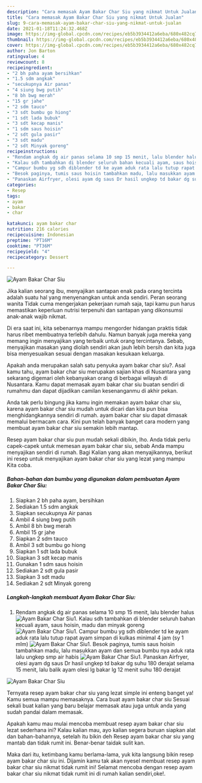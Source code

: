 ```yaml
---
description: "Cara memasak Ayam Bakar Char Siu yang nikmat Untuk Jualan"
title: "Cara memasak Ayam Bakar Char Siu yang nikmat Untuk Jualan"
slug: 9-cara-memasak-ayam-bakar-char-siu-yang-nikmat-untuk-jualan
date: 2021-01-18T11:24:32.468Z
image: https://img-global.cpcdn.com/recipes/eb5b3934412a6eba/680x482cq70/ayam-bakar-char-siu-foto-resep-utama.jpg
thumbnail: https://img-global.cpcdn.com/recipes/eb5b3934412a6eba/680x482cq70/ayam-bakar-char-siu-foto-resep-utama.jpg
cover: https://img-global.cpcdn.com/recipes/eb5b3934412a6eba/680x482cq70/ayam-bakar-char-siu-foto-resep-utama.jpg
author: Jon Barton
ratingvalue: 4
reviewcount: 8
recipeingredient:
- "2 bh paha ayam bersihkan"
- "1.5 sdm angkak"
- "secukupnya Air panas"
- "4 siung bwg putih"
- "8 bh bwg merah"
- "15 gr jahe"
- "2 sdm tauco"
- "3 sdt bumbu go hiong"
- "1 sdt lada bubuk"
- "3 sdt kecap manis"
- "1 sdm saus hoisin"
- "2 sdt gula pasir"
- "3 sdt madu"
- "2 sdt Minyak goreng"
recipeinstructions:
- "Rendam angkak dg air panas selama 10 smp 15 menit, lalu blender halus"
- "Kalau sdh tambahkan di blender seluruh bahan kecuali ayam, saus hoisin, madu dan minyak goreng"
- "Campur bumbu yg sdh diblender td ke ayam aduk rata lalu tutup rapat ayam simpan di kulkas minimal 4 jam (sy 1 mlm)"
- "Besok paginya, tumis saus hoisin tambahkan madu, lalu masukkan ayam dan semua bumbu nya aduk rata lalu ungkep smp air habis"
- "Panaskan Airfryer, olesi ayam dg saus Dr hasil ungkep td bakar dg suhu 180 derajat selama 15 menit, lalu balik ayam olesi lg bakar lg 12 menit suhu 180 derajat"
categories:
- Resep
tags:
- ayam
- bakar
- char

katakunci: ayam bakar char 
nutrition: 216 calories
recipecuisine: Indonesian
preptime: "PT16M"
cooktime: "PT36M"
recipeyield: "4"
recipecategory: Dessert

---
```



![Ayam Bakar Char Siu](https://img-global.cpcdn.com/recipes/eb5b3934412a6eba/680x482cq70/ayam-bakar-char-siu-foto-resep-utama.jpg)

Jika kalian seorang ibu, menyajikan santapan enak pada orang tercinta adalah suatu hal yang menyenangkan untuk anda sendiri. Peran seorang  wanita Tidak cuma mengerjakan pekerjaan rumah saja, tapi kamu pun harus memastikan keperluan nutrisi terpenuhi dan santapan yang dikonsumsi anak-anak wajib nikmat.

Di era  saat ini, kita sebenarnya mampu mengorder hidangan praktis tidak harus ribet membuatnya terlebih dahulu. Namun banyak juga mereka yang memang ingin menyajikan yang terbaik untuk orang tercintanya. Sebab, menyajikan masakan yang diolah sendiri akan jauh lebih bersih dan kita juga bisa menyesuaikan sesuai dengan masakan kesukaan keluarga. 



Apakah anda merupakan salah satu penyuka ayam bakar char siu?. Asal kamu tahu, ayam bakar char siu merupakan sajian khas di Nusantara yang sekarang digemari oleh kebanyakan orang di berbagai wilayah di Nusantara. Kamu dapat memasak ayam bakar char siu buatan sendiri di rumahmu dan dapat dijadikan camilan kesenanganmu di akhir pekan.

Anda tak perlu bingung jika kamu ingin memakan ayam bakar char siu, karena ayam bakar char siu mudah untuk dicari dan kita pun bisa menghidangkannya sendiri di rumah. ayam bakar char siu dapat dimasak memalui bermacam cara. Kini pun telah banyak banget cara modern yang membuat ayam bakar char siu semakin lebih mantap.

Resep ayam bakar char siu pun mudah sekali dibikin, lho. Anda tidak perlu capek-capek untuk memesan ayam bakar char siu, sebab Anda mampu menyajikan sendiri di rumah. Bagi Kalian yang akan menyajikannya, berikut ini resep untuk menyajikan ayam bakar char siu yang lezat yang mampu Kita coba.

<!--inarticleads1-->

##### Bahan-bahan dan bumbu yang digunakan dalam pembuatan Ayam Bakar Char Siu:

1. Siapkan 2 bh paha ayam, bersihkan
1. Sediakan 1.5 sdm angkak
1. Siapkan secukupnya Air panas
1. Ambil 4 siung bwg putih
1. Ambil 8 bh bwg merah
1. Ambil 15 gr jahe
1. Siapkan 2 sdm tauco
1. Ambil 3 sdt bumbu go hiong
1. Siapkan 1 sdt lada bubuk
1. Siapkan 3 sdt kecap manis
1. Gunakan 1 sdm saus hoisin
1. Sediakan 2 sdt gula pasir
1. Siapkan 3 sdt madu
1. Sediakan 2 sdt Minyak goreng




<!--inarticleads2-->

##### Langkah-langkah membuat Ayam Bakar Char Siu:

1. Rendam angkak dg air panas selama 10 smp 15 menit, lalu blender halus
<img src="//assets-global.cpcdn.com/assets/icons/button_play-2c75c40dde080a61004c1f40b05d8f140eaff45d7e9e6481dc71c63d2e7c4909.png" alt="Ayam Bakar Char Siu">1. Kalau sdh tambahkan di blender seluruh bahan kecuali ayam, saus hoisin, madu dan minyak goreng
<img src="//assets-global.cpcdn.com/assets/icons/button_play-2c75c40dde080a61004c1f40b05d8f140eaff45d7e9e6481dc71c63d2e7c4909.png" alt="Ayam Bakar Char Siu">1. Campur bumbu yg sdh diblender td ke ayam aduk rata lalu tutup rapat ayam simpan di kulkas minimal 4 jam (sy 1 mlm)
<img src="//assets-global.cpcdn.com/assets/icons/button_play-2c75c40dde080a61004c1f40b05d8f140eaff45d7e9e6481dc71c63d2e7c4909.png" alt="Ayam Bakar Char Siu">1. Besok paginya, tumis saus hoisin tambahkan madu, lalu masukkan ayam dan semua bumbu nya aduk rata lalu ungkep smp air habis
<img src="//assets-global.cpcdn.com/assets/icons/button_play-2c75c40dde080a61004c1f40b05d8f140eaff45d7e9e6481dc71c63d2e7c4909.png" alt="Ayam Bakar Char Siu">1. Panaskan Airfryer, olesi ayam dg saus Dr hasil ungkep td bakar dg suhu 180 derajat selama 15 menit, lalu balik ayam olesi lg bakar lg 12 menit suhu 180 derajat
<img src="//assets-global.cpcdn.com/assets/icons/button_play-2c75c40dde080a61004c1f40b05d8f140eaff45d7e9e6481dc71c63d2e7c4909.png" alt="Ayam Bakar Char Siu">



Ternyata resep ayam bakar char siu yang lezat simple ini enteng banget ya! Kamu semua mampu memasaknya. Cara buat ayam bakar char siu Sesuai sekali buat kalian yang baru belajar memasak atau juga untuk anda yang sudah pandai dalam memasak.

Apakah kamu mau mulai mencoba membuat resep ayam bakar char siu lezat sederhana ini? Kalau kalian mau, ayo kalian segera buruan siapkan alat dan bahan-bahannya, setelah itu bikin deh Resep ayam bakar char siu yang mantab dan tidak rumit ini. Benar-benar taidak sulit kan. 

Maka dari itu, ketimbang kamu berlama-lama, yuk kita langsung bikin resep ayam bakar char siu ini. Dijamin kamu tak akan nyesel membuat resep ayam bakar char siu nikmat tidak rumit ini! Selamat mencoba dengan resep ayam bakar char siu nikmat tidak rumit ini di rumah kalian sendiri,oke!.

